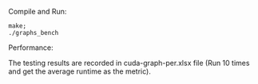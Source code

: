 Compile and Run: 

```
make;
./graphs_bench
```

Performance:

The testing results are recorded in cuda-graph-per.xlsx file (Run 10 times and get the average runtime as the metric).
